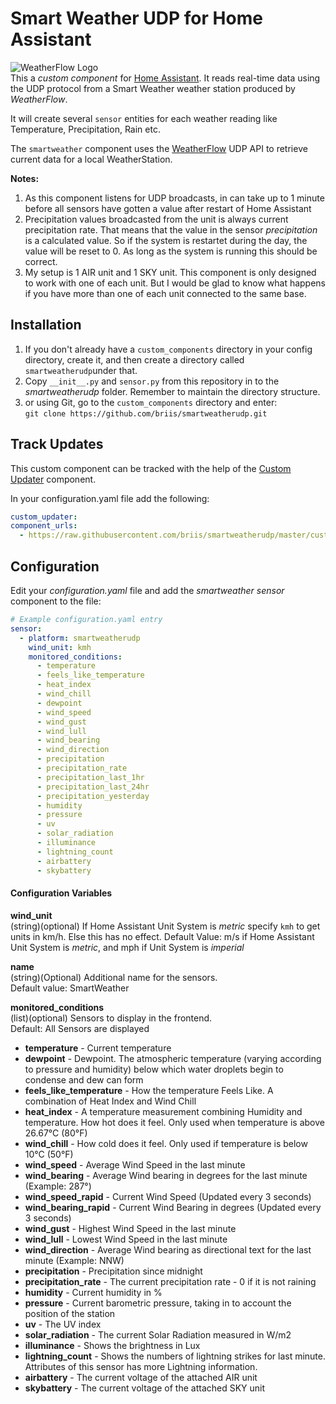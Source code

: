 # Smart Weather UDP for Home Assistant
![WeatherFlow Logo](https://github.com/briis/hass-SmartWeather/blob/master/images/weatherflow.png)<br>
This a *custom component* for [Home Assistant](https://www.home-assistant.io/). It reads real-time data using the UDP protocol from a Smart Weather weather station produced by *WeatherFlow*.

It will create several `sensor` entities for each weather reading like Temperature, Precipitation, Rain etc. 

The `smartweather` component uses the [WeatherFlow](https://weatherflow.github.io/SmartWeather/api/udp/v105/) UDP API to retrieve current data for a local WeatherStation.

**Notes:** 
1. As this component listens for UDP broadcasts, in can take up to 1 minute before all sensors have gotten a value after restart of Home Assistant
2. Precipitation values broadcasted from the unit is always current precipitation rate. That means that the value in the sensor *precipitation* is a calculated value. So if the system is restartet during the day, the value will be reset to 0. As long as the system is running this should be correct.
3. My setup is 1 AIR unit and 1 SKY unit. This component is only designed to work with one of each unit. But I would be glad to know what happens if you have more than one of each unit connected to the same base.

## Installation
1. If you don't already have a `custom_components` directory in your config directory, create it, and then create a directory called `smartweatherudp`under that.
2. Copy `__init__.py` and `sensor.py` from this repository in to the *smartweatherudp* folder. Remember to maintain the directory structure.
3. or using Git, go to the `custom_components` directory and enter:<br>
`git clone https://github.com/briis/smartweatherudp.git`

## Track Updates
This custom component can be tracked with the help of the [Custom Updater](https://github.com/custom-components/custom_updater) component.

In your configuration.yaml file add the following:
```yaml
custom_updater:
component_urls:
  - https://raw.githubusercontent.com/briis/smartweatherudp/master/custom_updater.json
```

## Configuration
Edit your *configuration.yaml* file and add the *smartweather sensor* component to the file:
```yaml
# Example configuration.yaml entry
sensor:
  - platform: smartweatherudp
    wind_unit: kmh
    monitored_conditions:
      - temperature
      - feels_like_temperature
      - heat_index
      - wind_chill
      - dewpoint
      - wind_speed
      - wind_gust
      - wind_lull
      - wind_bearing
      - wind_direction
      - precipitation
      - precipitation_rate
      - precipitation_last_1hr
      - precipitation_last_24hr
      - precipitation_yesterday
      - humidity
      - pressure
      - uv
      - solar_radiation
      - illuminance
      - lightning_count
      - airbattery
      - skybattery
```
#### Configuration Variables
**wind_unit**<br>
(string)(optional) If Home Assistant Unit System is *metric* specify `kmh` to get units in km/h. Else this has no effect.
Default Value: m/s if Home Assistant Unit System is *metric*, and mph if Unit System is *imperial*

**name**<br>
(string)(Optional) Additional name for the sensors.<br>
Default value: SmartWeather

**monitored_conditions**<br>
(list)(optional) Sensors to display in the frontend.<br>
Default: All Sensors are displayed
* **temperature** - Current temperature
* **dewpoint** - Dewpoint. The atmospheric temperature (varying according to pressure and humidity) below which water droplets begin to condense and dew can form
* **feels_like_temperature** - How the temperature Feels Like. A combination of Heat Index and Wind Chill
* **heat_index** - A temperature measurement combining Humidity and temperature. How hot does it feel. Only used when temperature is above 26.67°C (80°F)
* **wind_chill** - How cold does it feel. Only used if temperature is below 10°C (50°F)
* **wind_speed** - Average Wind Speed in the last minute
* **wind_bearing** - Average Wind bearing in degrees for the last minute (Example: 287°)
* **wind_speed_rapid** - Current Wind Speed (Updated every 3 seconds)
* **wind_bearing_rapid** - Current Wind Bearing in degrees (Updated every 3 seconds)
* **wind_gust** - Highest Wind Speed in the last minute
* **wind_lull** - Lowest Wind Speed in the last minute
* **wind_direction** - Average Wind bearing as directional text for the last minute (Example: NNW)
* **precipitation** - Precipitation since midnight
* **precipitation_rate** - The current precipitation rate - 0 if it is not raining
* **humidity** - Current humidity in %
* **pressure** - Current barometric pressure, taking in to account the position of the station
* **uv** - The UV index
* **solar_radiation** - The current Solar Radiation measured in W/m2
* **illuminance** - Shows the brightness in Lux
* **lightning_count** - Shows the numbers of lightning strikes for last minute. Attributes of this sensor has more Lightning information.
* **airbattery** - The current voltage of the attached AIR unit
* **skybattery** - The current voltage of the attached SKY unit

